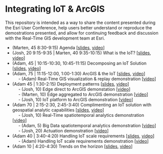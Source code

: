 # Integrating IoT & ArcGIS

This repository is intended as a way to share the content presented during the Esri User Conference, help users better understand or reproduce the demostrations presented, and allow for continuing feedback and discussion with the Real-Time GIS development team at Esri.

- (Marten, 45 8:30-9:15) Agenda [<a href="https://esri.box.com/s/bchtawkhjdadivu1bqb7p1hn7ylkh908">slides</a>, <a href="TODO">video</a>]<br>
- (Josh, 20 9:15-9:35 | Marten, 40 9:35-10:15) What is the IoT? [<a href="https://esri.box.com/s/clhplnmgixmo954kgglki8i7yc7yf16o">slides</a>, <a href="TODO">video</a>]<br>
- (Adam, 45 | 10:15-10:30, 10:45-11:15) Decomposing an IoT Solution [<a href="https://esri.box.com/s/zjrkk0my1gs01q6rncp2mtl9i0r67jau">slides</a>, <a href="TODO">video</a>]<br>
- (Adam, 75 | 11:15-12:00, 1:00-1:30) ArcGIS & the IoT [<a href="https://esri.box.com/s/wyv1j23xc4s3vsyrdsuylka0jvj8icau">slides</a>, <a href="TODO">video</a>]<br>
&nbsp;&nbsp;&nbsp;&nbsp; - (Adam) Real-Time GIS visualization & replay demonstration [<a href="TODO">video</a>]<br>
- (Adam 45 | 1:30-2:15) Deployment patterns [<a href="https://esri.box.com/s/08k7wtf9duvacxwc132t1tw6xiujzkjo">slides</a>, <a href="TODO">video</a>]<br>
&nbsp;&nbsp;&nbsp;&nbsp; - (Josh, 10) Edge direct to ArcGIS demonstation [<a href="TODO">video</a>]<br>
&nbsp;&nbsp;&nbsp;&nbsp; - (Marten, 10) Edge aggregated to ArcGIS demonstration [<a href="TODO">video</a>]<br>
&nbsp;&nbsp;&nbsp;&nbsp; - (Josh, 10) IoT platform to ArcGIS demonstration [<a href="TODO">video</a>]<br>
- (Adam 70 | 2:15-2:30, 2:45-3:40) Complimenting an IoT solution with geospatial analytic capabilities [<a href="https://esri.box.com/s/espj1rxqafb1j51t66ykp2lexnfye6p8">slides</a>, <a href="TODO">video</a>]<br>
&nbsp;&nbsp;&nbsp;&nbsp; - (Josh, 10) Real-Time spatiotemporal analytics demonstration [<a href="TODO">video</a>]<br>
&nbsp;&nbsp;&nbsp;&nbsp; - (Adam, 5) Big Data spatiotemporal analytics demonstration [<a href="TODO">video</a>]<br>
&nbsp;&nbsp;&nbsp;&nbsp; - (Josh, 20) Actuation demonstration [<a href="TODO">video</a>]<br>
- (Adam 40 | 3:40-4:20) Handling IoT scale requirements [<a href="https://esri.box.com/s/ehcdhpbw4en13ph1ixsk2rqpwrtvbzm0">slides</a>, <a href="TODO">video</a>]<br>
&nbsp;&nbsp;&nbsp;&nbsp; - (Adam) Handling IoT scale requirements demonstration [<a href="TODO">video</a>]<br>
- (Adam 10 | 4:20-4:30) Trends on the horizon [<a href="https://esri.box.com/s/josxra2o6b1ypa6syqsq1lqh6mayrjn4">slides</a>, <a href="TODO">video</a>]<br>




